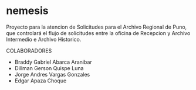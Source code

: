 # nemesis

Proyecto para la atencion de Solicitudes para el Archivo
Regional de Puno, que controlará el flujo de solicitudes
entre la oficina de Recepcion y Archivo Intermedio e
Archivo Historico.

COLABORADORES
 - Braddy Gabriel Abarca Aranibar
 - Dillman Gerson Quispe Luna
 - Jorge Andres Vargas Gonzales
 - Edgar Apaza Choque
